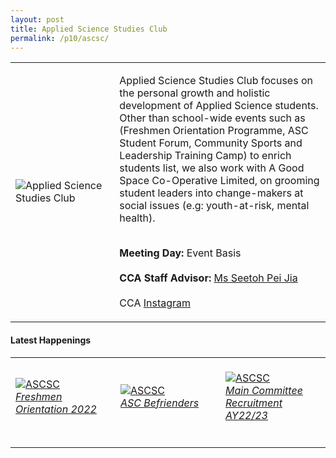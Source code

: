 ```yaml
---
layout: post
title: Applied Science Studies Club
permalink: /p10/ascsc/
---
```

<div>
    <table>
        <tr>
            <td style="width:33%"><image src="/images/CCA_ascsc.jpg" style="display:block;margin-left:auto;margin-right:auto;" alt="Applied Science Studies Club"></image></td>
            <td>
                <p>
                    Applied Science Studies Club focuses on the personal growth and holistic development of Applied Science students. Other than school-wide events such as (Freshmen Orientation Programme, ASC Student Forum, Community Sports and Leadership Training Camp) to enrich students list, we also work with A Good Space Co-Operative Limited, on grooming student leaders into change-makers at social issues (e.g: youth-at-risk, mental health).<br>
                    <br>
                </p>
                <p>
                   <b>Meeting Day:</b> Event Basis<br>
                    <br>
                    <b>CCA Staff Advisor:</b> <a href="mailto:SEETOH_Pei_Jia@TP.EDU.SG">Ms Seetoh Pei Jia</a><br>
                    <br>
                    CCA <a href="https://www.instagram.com/ascstudiesclub">Instagram</a>
                </p>
            </td>
        </tr>
    </table>
</div>

#### Latest Happenings

<div>
    <table>
        <tr>
            <td style="width:33%"><br>
                <a href="https://www.instagram.com/p/CdIbQVBJTLr/">
                    <image src="/images/P10/ASSC_Freshmen Orientation 2022.png" style="display:block;margin-left:auto;margin-right:auto;" alt="ASCSC">
                    <h6 style="margin-top:0%">Freshmen Orientation 2022</h6>
                    </image>
                </a>
            </td>
            <td style="width:33%"><br>
                <a href="https://www.instagram.com/p/Cc2obh3JtNM/">
                    <image src="/images/P10/ASSC_ASC Befriender.png" style="display:block;margin-left:auto;margin-right:auto;" alt="ASCSC">
                    <h6 style="margin-top:0%">ASC Befrienders</h6>
                    </image>
                </a>
            </td>
            <td style="width:33%"><br>
                <a href="https://www.instagram.com/p/Cb\_enxTvt8O/">
                    <image src="/images/P10/ASSC_Main Committee Recruitment AY22-23.png" style="display:block;margin-left:auto;margin-right:auto;" alt="ASCSC">
                    <h6 style="margin-top:0%">Main Committee Recruitment AY22/23</h6>    
                    </image>
                </a>
            </td>
        </tr>
    </table>
</div>